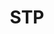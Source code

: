 ---
title: STP
description: Sausage Tomatoes & Potatoes
tags: family dinner
source: Lenora Knight
yield: 
ingredients: 
- 1 lb sausage
- 5-7 med. potatoes
- 1 can (46oz) tomato juice
- salt
- pepper
instructions: 
- Peel and cut potatoes
- Boil potatoes 10 min 
- Turn off heat and let potatoes sit ~30 mins
- Roll sausage into balls, cook, and drain.
- Drain potatoes
- Put sausage in pan with potatoes and cover with tomato juice.
- Salt and pepper to taste
- Simmer (covered) until potatoes are done (~ 30 mins)
---